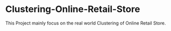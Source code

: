 # Clustering-Online-Retail-Store
This Project mainly focus on the real world Clustering of Online Retail Store.
